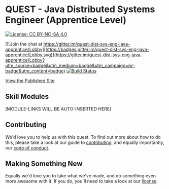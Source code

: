 # QUEST - Java Distributed Systems Engineer (Apprentice Level)

[![License: CC BY-NC-SA 4.0](https://licensebuttons.net/l/by-nc-sa/4.0/80x15.png)](https://creativecommons.org/licenses/by-nc-sa/4.0/)

[![Join the chat at https://gitter.im/quest-dist-sys-eng-java-apprentice/Lobby](https://badges.gitter.im/quest-dist-sys-eng-java-apprentice/Lobby.svg)](https://gitter.im/quest-dist-sys-eng-java-apprentice/Lobby?utm_source=badge&utm_medium=badge&utm_campaign=pr-badge&utm_content=badge)
[![Build Status](https://travis-ci.org/andrewharmellaw/quest-dist-sys-eng-java-apprentice.svg?branch=master)](https://travis-ci.org/andrewharmellaw/quest-dist-sys-eng-java-apprentice)

[View the Published Site](https://andrewharmellaw.github.io/quest-dist-sys-eng-java-apprentice/)

## Skill Modules 
[MODULE-LINKS WILL BE AUTO-INSERTED HERE]

## Contributing
We'd love you to help us with this quest.  To find out more about how to do this, please take a look at our guide to [contributing](CONTRIBUTING.md), and equally importantly, our [code of conduct](CODE_OF_CONDUCT.md).

## Making Something New
Equally we'd love you to take what we've made, and do something even more awesome with it.  If you do, you'll need to take a look at our [license](LICENSE.md).
